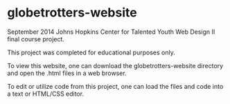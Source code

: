 # globetrotters-website
September 2014 Johns Hopkins Center for Talented Youth Web Design II final course project.

This project was completed for educational purposes only.

To view this website, one can download the globetrotters-website directory and open the .html files in a web browser.

To edit or utilize code from this project, one can load the files and code into a text or HTML/CSS editor.

